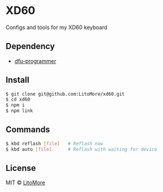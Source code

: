 # XD60

Configs and tools for my XD60 keyboard

## Dependency

- [dfu-programmer](https://github.com/dfu-programmer/dfu-programmer)

## Install

```bash
$ git clone git@github.com:LitoMore/xd60.git
$ cd xd60
$ npm i
$ npm link
```

## Commands

```bash
$ kbd reflash [file]   # Reflash now
$ kbd auto [file]      # Reflash with waiting for device
```

## License

MIT © [LitoMore](https://github.com/LitoMore)
